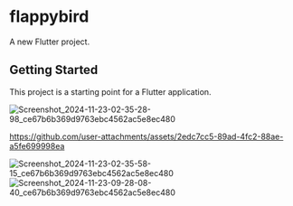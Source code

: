 # flappybird

A new Flutter project.

## Getting Started

This project is a starting point for a Flutter application.


![Screenshot_2024-11-23-02-35-28-98_ce67b6b369d9763ebc4562ac5e8ec480](https://github.com/user-attachments/assets/f33848c8-2883-4ac0-9f5b-57f2a6aed9f1)

https://github.com/user-attachments/assets/2edc7cc5-89ad-4fc2-88ae-a5fe699998ea


![Screenshot_2024-11-23-02-35-58-15_ce67b6b369d9763ebc4562ac5e8ec480](https://github.com/user-attachments/assets/6861bf03-b326-4b5e-8901-f9ec7d965888)
![Screenshot_2024-11-23-09-28-08-40_ce67b6b369d9763ebc4562ac5e8ec480](https://github.com/user-attachments/assets/3a51fcef-07a3-4b5c-8f8b-3faa8c4a62ce)
